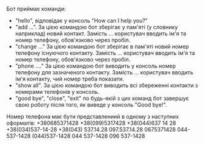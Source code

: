 Бот приймає команди:
- "hello", відповідає у консоль "How can I help you?"
- "add ...". За цією командою бот зберігає у пам'яті (у словнику наприклад) новий контакт. Замість ... користувач вводить ім'я та номер телефону, обов'язково через пробіл.
- "change ..." За цією командою бот зберігає в пам'яті новий номер телефону існуючого контакту. Замість ... користувач вводить ім'я та номер телефону, обов'язково через пробіл.
- "phone ...." За цією командою бот виводить у консоль номер телефону для зазначеного контакту. Замість ... користувач вводить ім'я контакту, чий номер треба показати.
- "show all". За цією командою бот виводить всі збереженні контакти з номерами телефонів у консоль.
- "good bye", "close", "exit" по будь-якій з цих команд бот завершує свою роботу після того, як виведе у консоль "Good bye!".

Номер телефона має бути представлениий в одному з наступних оформатів:
+380685371428
+38(099)5317428
+38(044)637 14 28
+38(034)537-14-28
+38(043) 537.14.28
097.537.14.28
0675371428
044-537-1428
(044)537-1428
044 537-1428
096 537-1428 
